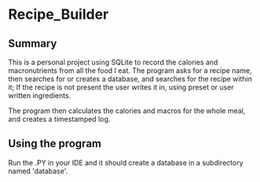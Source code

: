 # Recipe_Builder  
## Summary
This is a personal project using SQLite to record the calories and macronutrients from all the food I eat. The program asks for a recipe name, then searches for or creates a database, and searches for the recipe within it; If the recipe is not present the user writes it in, using preset or user written ingredients.

The program then calculates the calories and macros for the whole meal, and creates a timestamped log.

 ## Using the program
 Run the .PY in your IDE and it should create a database in a subdirectory named 'database'.
